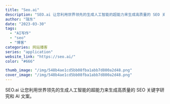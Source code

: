 ```yaml
---
title: "Seo.ai"
description: "SEO.ai 让您利用世界领先的生成人工智能的超能力来生成高质量的 SEO 关键字研究和 AI 文案。 "
author: "瑞东"
date: "2023-03-30"
tags:
  - "AI写作"
  - "seo"
  - "博客"
categories: 网站播客
series: "application"
website_link: "https://seo.ai/"
color: "#666"

thumb_image: "/img/548b4ae1cd5bb08fba1abb7d800a2d48.png"
cover_image: "/img/548b4ae1cd5bb08fba1abb7d800a2d48.png"
---
```


SEO.ai 让您利用世界领先的生成人工智能的超能力来生成高质量的 SEO 关键字研究和 AI 文案。 